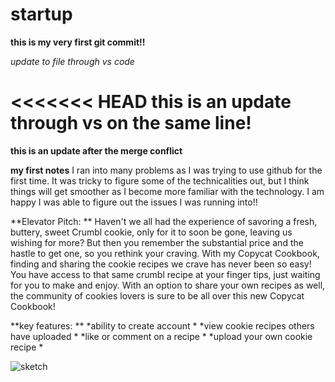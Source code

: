 # startup

**this is my __very__ first git commit!!**

*update to file through vs code*

<<<<<<< HEAD
**this is an update through vs on the same line!**
=======
**this is an update after the merge conflict**

**my first notes**
I ran into many problems as I was trying to use github for the first time. It was tricky to figure some of the technicalities out, but I think things will get smoother as I become more familiar with the technology. I am happy I was able to figure out the issues I was running into!!


**Elevator Pitch: **
Haven't we all had the experience of savoring a fresh, buttery, sweet Crumbl cookie, only for it to soon be gone, leaving us wishing for more? But then you remember the substantial price and the hastle to get one, so you rethink your craving. With my Copycat Cookbook, finding and sharing the cookie recipes we crave has never been so easy! You have access to that same crumbl recipe at your finger tips, just waiting for you to make and enjoy. With an option to share your own recipes as well, the community of cookies lovers is sure to be all over this new Copycat Cookbook!

**key features: **
*ability to create account  *
*view cookie recipes others have uploaded  *
*like or comment on a recipe  *
*upload your own cookie recipe  *


![sketch](https://photos.google.com/photo/AF1QipOal6apSyuXBEJjFNJO-CBfR9XdhFn6Pb-G1v6O)

